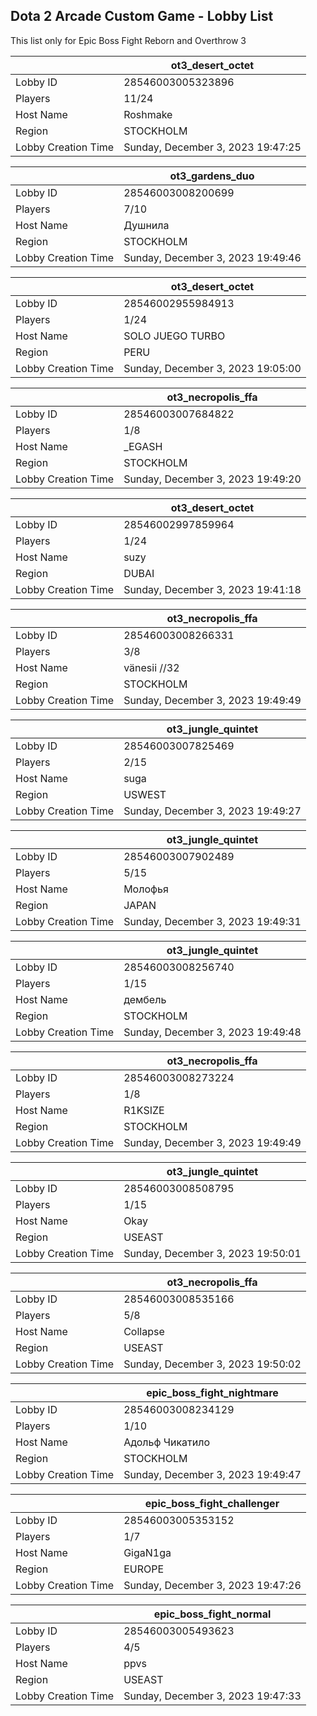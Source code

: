 ## Dota 2 Arcade Custom Game - Lobby List

This list only for Epic Boss Fight Reborn and Overthrow 3

|  | ot3_desert_octet |
| ------ | ------ |
| Lobby ID | 28546003005323896 |
| Players | 11/24 |
| Host Name | Roshmake |
| Region | STOCKHOLM |
| Lobby Creation Time | Sunday, December 3, 2023 19:47:25 |


|  | ot3_gardens_duo |
| ------ | ------ |
| Lobby ID | 28546003008200699 |
| Players | 7/10 |
| Host Name | Душнила |
| Region | STOCKHOLM |
| Lobby Creation Time | Sunday, December 3, 2023 19:49:46 |


|  | ot3_desert_octet |
| ------ | ------ |
| Lobby ID | 28546002955984913 |
| Players | 1/24 |
| Host Name | SOLO JUEGO TURBO |
| Region | PERU |
| Lobby Creation Time | Sunday, December 3, 2023 19:05:00 |


|  | ot3_necropolis_ffa |
| ------ | ------ |
| Lobby ID | 28546003007684822 |
| Players | 1/8 |
| Host Name | _EGASH |
| Region | STOCKHOLM |
| Lobby Creation Time | Sunday, December 3, 2023 19:49:20 |


|  | ot3_desert_octet |
| ------ | ------ |
| Lobby ID | 28546002997859964 |
| Players | 1/24 |
| Host Name | suzy |
| Region | DUBAI |
| Lobby Creation Time | Sunday, December 3, 2023 19:41:18 |


|  | ot3_necropolis_ffa |
| ------ | ------ |
| Lobby ID | 28546003008266331 |
| Players | 3/8 |
| Host Name | vänesii //32 |
| Region | STOCKHOLM |
| Lobby Creation Time | Sunday, December 3, 2023 19:49:49 |


|  | ot3_jungle_quintet |
| ------ | ------ |
| Lobby ID | 28546003007825469 |
| Players | 2/15 |
| Host Name | suga |
| Region | USWEST |
| Lobby Creation Time | Sunday, December 3, 2023 19:49:27 |


|  | ot3_jungle_quintet |
| ------ | ------ |
| Lobby ID | 28546003007902489 |
| Players | 5/15 |
| Host Name | Молофья |
| Region | JAPAN |
| Lobby Creation Time | Sunday, December 3, 2023 19:49:31 |


|  | ot3_jungle_quintet |
| ------ | ------ |
| Lobby ID | 28546003008256740 |
| Players | 1/15 |
| Host Name | дембель |
| Region | STOCKHOLM |
| Lobby Creation Time | Sunday, December 3, 2023 19:49:48 |


|  | ot3_necropolis_ffa |
| ------ | ------ |
| Lobby ID | 28546003008273224 |
| Players | 1/8 |
| Host Name | R1KSIZE |
| Region | STOCKHOLM |
| Lobby Creation Time | Sunday, December 3, 2023 19:49:49 |


|  | ot3_jungle_quintet |
| ------ | ------ |
| Lobby ID | 28546003008508795 |
| Players | 1/15 |
| Host Name | Okay |
| Region | USEAST |
| Lobby Creation Time | Sunday, December 3, 2023 19:50:01 |


|  | ot3_necropolis_ffa |
| ------ | ------ |
| Lobby ID | 28546003008535166 |
| Players | 5/8 |
| Host Name | Collapse |
| Region | USEAST |
| Lobby Creation Time | Sunday, December 3, 2023 19:50:02 |


|  | epic_boss_fight_nightmare |
| ------ | ------ |
| Lobby ID | 28546003008234129 |
| Players | 1/10 |
| Host Name | Адольф Чикатило |
| Region | STOCKHOLM |
| Lobby Creation Time | Sunday, December 3, 2023 19:49:47 |


|  | epic_boss_fight_challenger |
| ------ | ------ |
| Lobby ID | 28546003005353152 |
| Players | 1/7 |
| Host Name | GigaN1ga |
| Region | EUROPE |
| Lobby Creation Time | Sunday, December 3, 2023 19:47:26 |


|  | epic_boss_fight_normal |
| ------ | ------ |
| Lobby ID | 28546003005493623 |
| Players | 4/5 |
| Host Name | ppvs |
| Region | USEAST |
| Lobby Creation Time | Sunday, December 3, 2023 19:47:33 |


